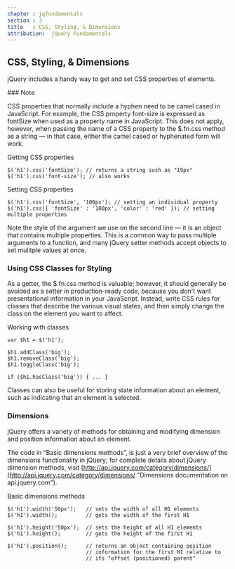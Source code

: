 ```yaml
---
chapter : jqfundamentals
section : 3
title   : CSS, Styling, & Dimensions
attribution:  jQuery Fundamentals
---
```

## CSS, Styling, &amp; Dimensions

jQuery includes a handy way to get and set CSS properties of elements.

<div class="note" markdown="1">
### Note

CSS properties that normally include a hyphen need to be camel cased in JavaScript. 
For example, the CSS property font-size is expressed as fontSize when used as a property name in JavaScript. 
This does not apply, however, when passing the name of a CSS property to the $.fn.css method as a string — in that case, either the camel cased or hyphenated form will work.
</div>

<div class="example" markdown="1">
Getting CSS properties

    $('h1').css('fontSize'); // returns a string such as "19px"
    $('h1').css('font-size'); // also works
</div>

<div class="example" markdown="1">
Setting CSS properties

    $('h1').css('fontSize', '100px'); // setting an individual property
    $('h1').css({ 'fontSize' : '100px', 'color' : 'red' }); // setting multiple properties
</div>

Note the style of the argument we use on the second line — it is an object that contains multiple properties. This is a common way to pass multiple arguments to a function, and many jQuery setter methods accept objects to set mulitple values at once.

### Using CSS Classes for Styling

As a getter, the $.fn.css method is valuable; however, it should generally be avoided as a setter in production-ready code, because you don't want presentational information in your JavaScript. Instead, write CSS rules for classes that describe the various visual states, and then simply change the class on the element you want to affect.

<div class="example" markdown="1">
Working with classes

    var $h1 = $('h1');
    
    $h1.addClass('big');
    $h1.removeClass('big');
    $h1.toggleClass('big');

    if ($h1.hasClass('big')) { ... }
</div>

Classes can also be useful for storing state information about an element, such as indicating that an element is selected.

### Dimensions

jQuery offers a variety of methods for obtaining and modifying dimension and position information about an element.

The code in “Basic dimensions methods”, is just a very brief overview of the dimensions functionality in jQuery; 
for complete details about jQuery dimension methods, visit [http://api.jquery.com/category/dimensions/](http://api.jquery.com/category/dimensions/ "Dimensions documentation on api.jquery.com").

<div class="example" markdown="1">
Basic dimensions methods

    $('h1').width('50px');   // sets the width of all H1 elements
    $('h1').width();         // gets the width of the first H1
    
    $('h1').height('50px');  // sets the height of all H1 elements
    $('h1').height();        // gets the height of the first H1
    
    $('h1').position();      // returns an object containing position
                             // information for the first H1 relative to
                             // its "offset (positioned) parent"
</div>